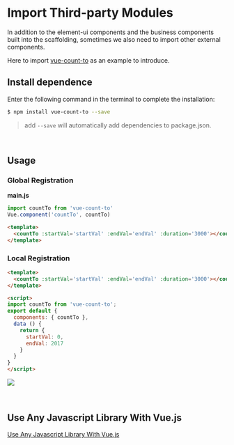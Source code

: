 # Import Third-party Modules

In addition to the element-ui components and the business components built into the scaffolding, sometimes we also need to import other external components.

Here to import [vue-count-to](https://github.com/PanJiaChen/vue-countTo) as an example to introduce.

## Install dependence

Enter the following command in the terminal to complete the installation:

```bash
$ npm install vue-count-to --save
```

> add `--save` will automatically add dependencies to package.json.

<br/>

## Usage

### Global Registration

**main.js**

```js
import countTo from 'vue-count-to'
Vue.component('countTo', countTo)
```

```html
<template>
  <countTo :startVal='startVal' :endVal='endVal' :duration='3000'></countTo>
</template>
```

### Local Registration

```html
<template>
  <countTo :startVal='startVal' :endVal='endVal' :duration='3000'></countTo>
</template>

<script>
import countTo from 'vue-count-to';
export default {
  components: { countTo },
  data () {
    return {
      startVal: 0,
      endVal: 2017
    }
  }
}
</script>
```

![](https://panjiachen.gitee.io/gitee-cdn/vue-element-admin-site/8b95fac0-6691-4ad6-ba6c-e5d84527da06.gif)

<br/>

## Use Any Javascript Library With Vue.js

[Use Any Javascript Library With Vue.js](https://vuejsdevelopers.com/2017/04/22/vue-js-libraries-plugins/)
